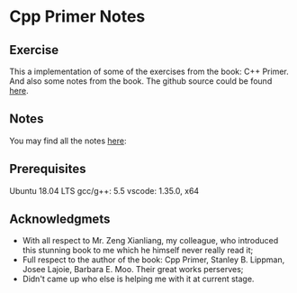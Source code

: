 # Cpp Primer Notes

## Exercise
This a implementation of some of the exercises from the book: C++ Primer. And also some notes from the book. The github source could be found [here](https://github.com/Zepyhrus/CPP-Primer).

## Notes
You may find all the notes [here](https://zepyhrus.github.io/2019/07/23/CPP-Primer-Notes/): 

## Prerequisites

Ubuntu 18.04 LTS
gcc/g++: 5.5
vscode: 1.35.0, x64


## Acknowledgmets

* With all respect to Mr. Zeng Xianliang, my colleague, who introduced this stunning book to me which he himself never really read it;
* Full respect to the author of the book: Cpp Primer, Stanley B. Lippman, Josee Lajoie, Barbara E. Moo. Their great works perserves;
* Didn't came up who else is helping me with it at current stage.
